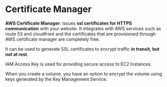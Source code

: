 # Certificate Manager
**AWS Certificate Manager**: issues **ssl certificates for HTTPS communication** with your website. It integrates with AWS services such as route 53 and cloudfront and the certificates that are provisioned through AWS certificate manager are completely free.

It can be used to generate SSL certificates to encrypt traffic **in transit, but not at rest**.

IAM Access Key is used for providing secure access to EC2 Instances.

When you create a volume, you have an option to encrypt the volume using keys generated by the Key Management Service.


